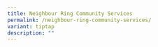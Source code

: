 ```yaml
---
title: Neighbour Ring Community Services
permalink: /neighbour-ring-community-services/
variant: tiptap
description: ""
---
```


